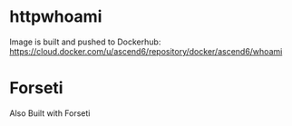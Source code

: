 # httpwhoami

Image is built and pushed to Dockerhub: https://cloud.docker.com/u/ascend6/repository/docker/ascend6/whoami

# Forseti

Also Built with Forseti
